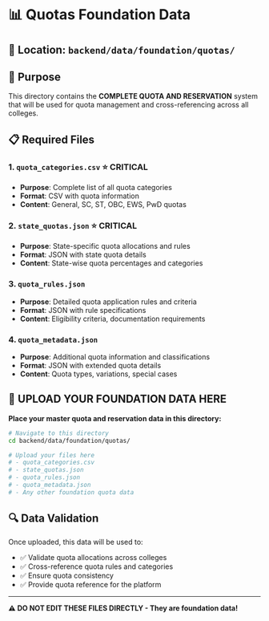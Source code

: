 # 📊 **Quotas Foundation Data**

## 📁 **Location**: `backend/data/foundation/quotas/`

## 🎯 **Purpose**
This directory contains the **COMPLETE QUOTA AND RESERVATION** system that will be used for quota management and cross-referencing across all colleges.

## 📋 **Required Files**

### **1. `quota_categories.csv`** ⭐ **CRITICAL**
- **Purpose**: Complete list of all quota categories
- **Format**: CSV with quota information
- **Content**: General, SC, ST, OBC, EWS, PwD quotas

### **2. `state_quotas.json`** ⭐ **CRITICAL**
- **Purpose**: State-specific quota allocations and rules
- **Format**: JSON with state quota details
- **Content**: State-wise quota percentages and categories

### **3. `quota_rules.json`**
- **Purpose**: Detailed quota application rules and criteria
- **Format**: JSON with rule specifications
- **Content**: Eligibility criteria, documentation requirements

### **4. `quota_metadata.json`**
- **Purpose**: Additional quota information and classifications
- **Format**: JSON with extended quota details
- **Content**: Quota types, variations, special cases

## 🚨 **UPLOAD YOUR FOUNDATION DATA HERE**

**Place your master quota and reservation data in this directory:**

```bash
# Navigate to this directory
cd backend/data/foundation/quotas/

# Upload your files here
# - quota_categories.csv
# - state_quotas.json
# - quota_rules.json
# - quota_metadata.json
# - Any other foundation quota data
```

## 🔍 **Data Validation**
Once uploaded, this data will be used to:
- ✅ Validate quota allocations across colleges
- ✅ Cross-reference quota rules and categories
- ✅ Ensure quota consistency
- ✅ Provide quota reference for the platform

---

**⚠️ DO NOT EDIT THESE FILES DIRECTLY - They are foundation data!**
